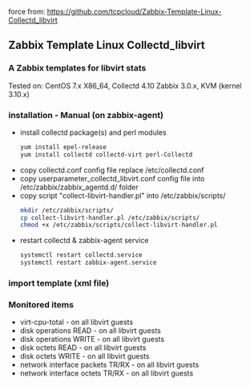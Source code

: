force from: https://github.com/tcpcloud/Zabbix-Template-Linux-Collectd_libvirt

## Zabbix Template Linux Collectd_libvirt

### A Zabbix templates for libvirt stats

Tested on:
    CentOS 7.x X86_64, Collectd 4.10 Zabbix 3.0.x, KVM (kernel 3.10.x)
 
### installation - Manual (on zabbix-agent)
  - install collectd package(s) and perl modules
	```sh
	yum install epel-release
	yum install collectd collectd-virt perl-Collectd
	```
  - copy collectd.conf config file replace /etc/collectd.conf
  - copy userparameter_collectd_libvirt.conf config file into /etc/zabbix/zabbix_agentd.d/ folder
  - copy script "collect-libvirt-handler.pl" into /etc/zabbix/scripts/
    ```sh
	mkdir /etc/zabbix/scripts/
	cp collect-libvirt-handler.pl /etc/zabbix/scripts/
	chmod +x /etc/zabbix/scripts/collect-libvirt-handler.pl
	```
  - restart collectd & zabbix-agent service
    ```sh
	systemctl restart collectd.service
	systemctl restart zabbix-agent.service
	```
### import template (xml file)
### Monitored items
  - virt-cpu-total - on all libvirt guests
  - disk operations READ - on all libvirt guests
  - disk operations WRITE - on all libvirt guests
  - disk octets READ - on all libvirt guests
  - disk octets WRITE - on all libvirt guests
  - network interface packets TR/RX - on all libvirt guests
  - network interface octets TR/RX - on all libvirt guests

  
